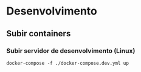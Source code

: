 # Desenvolvimento
## <b>Subir containers</b>
### Subir servidor de desenvolvimento (Linux)
```
docker-compose -f ./docker-compose.dev.yml up
```